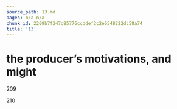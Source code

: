```yaml
---
source_path: 13.md
pages: n/a-n/a
chunk_id: 2209b7f247d85776ccddef2c2e6548222dc58a74
title: '13'
---
```

# the producer’s motivations, and might

209

210
